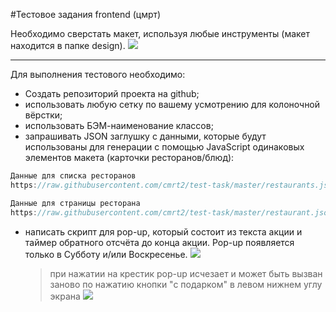 #Тестовое задания frontend (цмрт)

Необходимо сверстать макет, используя любые инструменты (макет находится в папке design).
![](https://pp.userapi.com/c850636/v850636240/17f116/3E9LXmrU2WU.jpg)

---

Для выполнения тестового необходимо:

- Создать репозиторий проекта на github;
- использовать любую сетку по вашему усмотрению для колоночной вёрстки;
- использовать БЭМ-наименование классов;
- запрашивать JSON заглушку с данными, которые будут использованы для генерации с помощью JavaScript одинаковых элементов макета (карточки ресторанов/блюд):

```javascript
Данные для списка ресторанов
https://raw.githubusercontent.com/cmrt2/test-task/master/restaurants.json
```

```javascript
Данные для страницы ресторана
https://raw.githubusercontent.com/cmrt2/test-task/master/restaurant.json
```

- написать скрипт для pop-up, который состоит из текста акции и таймер обратного отсчёта до конца акции. Pop-up появляется только в Субботу и/или Воскресенье.
  ![](https://pp.userapi.com/c850636/v850636240/17f13f/7i0ks9gPx5k.jpg)
  > при нажатии на крестик pop-up исчезает и может быть вызван заново по нажатию кнопки "с подарком" в левом нижнем углу экрана ![](https://sun9-12.userapi.com/c850636/v850636426/18128d/C4vBm6vgRao.jpg)
